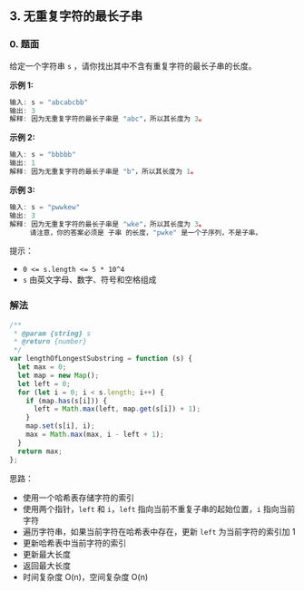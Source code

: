 ## 3. 无重复字符的最长子串

### 0. 题面

给定一个字符串 `s` ，请你找出其中不含有重复字符的最长子串的长度。

**示例 1:**

```javascript
输入: s = "abcabcbb"
输出: 3
解释: 因为无重复字符的最长子串是 "abc"，所以其长度为 3。
```

**示例 2:**

```javascript
输入: s = "bbbbb"
输出: 1
解释: 因为无重复字符的最长子串是 "b"，所以其长度为 1。
```

**示例 3:**

```javascript
输入: s = "pwwkew"
输出: 3
解释: 因为无重复字符的最长子串是 "wke"，所以其长度为 3。
     请注意，你的答案必须是 子串 的长度，"pwke" 是一个子序列，不是子串。
```

提示：

- `0 <= s.length <= 5 * 10^4`
- `s` 由英文字母、数字、符号和空格组成

### 解法

```javascript
/**
 * @param {string} s
 * @return {number}
 */
var lengthOfLongestSubstring = function (s) {
  let max = 0;
  let map = new Map();
  let left = 0;
  for (let i = 0; i < s.length; i++) {
    if (map.has(s[i])) {
      left = Math.max(left, map.get(s[i]) + 1);
    }
    map.set(s[i], i);
    max = Math.max(max, i - left + 1);
  }
  return max;
};
```

思路：

- 使用一个哈希表存储字符的索引
- 使用两个指针，`left` 和 `i`，`left` 指向当前不重复子串的起始位置，`i` 指向当前字符
- 遍历字符串，如果当前字符在哈希表中存在，更新 `left` 为当前字符的索引加 1
- 更新哈希表中当前字符的索引
- 更新最大长度
- 返回最大长度
- 时间复杂度 O(n)，空间复杂度 O(n)
